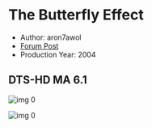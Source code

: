 # The Butterfly Effect

* Author: aron7awol
* [Forum Post](https://www.avsforum.com/threads/bass-eq-for-filtered-movies.2995212/post-57814472)
* Production Year: 2004

## DTS-HD MA 6.1

![img 0](https://i.imgur.com/VZdbeFH.jpg)

![img 0](https://i.imgur.com/4SHChTP.jpg)

